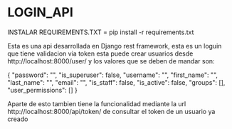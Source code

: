 # LOGIN_API

INSTALAR REQUIREMENTS.TXT = pip install -r requirements.txt

Esta es una api desarrollada en Django rest framework, esta es un loguin que tiene validacion via token esta puede crear usuarios desde http://localhost:8000/user/ y los valores que se deben de mandar son:

{
    "password": "",
    "is_superuser": false,
    "username": "",
    "first_name": "",
    "last_name": "",
    "email": "",
    "is_staff": false,
    "is_active": false,
    "groups": [],
    "user_permissions": []
}

Aparte de esto tambien tiene la funcionalidad mediante la url http://localhost:8000/api/token/ de consultar el token de un usuario ya creado
